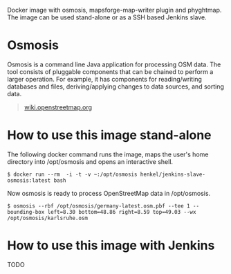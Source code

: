 Docker image with osmosis, mapsforge-map-writer plugin and phyghtmap. The image can be used stand-alone or as a SSH based Jenkins slave. 

# Osmosis
Osmosis is a command line Java application for processing OSM data. The tool consists of pluggable components that can be chained to perform a larger operation. For example, it has components for reading/writing databases and files, deriving/applying changes to data sources, and sorting data.

> [wiki.openstreetmap.org](http://wiki.openstreetmap.org/wiki/Osmosis)

# How to use this image stand-alone

The following docker command runs the image, maps the user's home directory into /opt/osmosis and opens an interactive shell. 
```console
$ docker run --rm  -i -t -v ~:/opt/osmosis henkel/jenkins-slave-osmosis:latest bash
```

Now osmosis is ready to process OpenStreetMap data in /opt/osmosis.
```console
$ osmosis --rbf /opt/osmosis/germany-latest.osm.pbf --tee 1 --bounding-box left=8.30 bottom=48.86 right=8.59 top=49.03 --wx /opt/osmosis/karlsruhe.osm
```

# How to use this image with Jenkins
TODO
